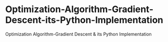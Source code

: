 # Optimization-Algorithm-Gradient-Descent-its-Python-Implementation
Optimization Algorithm-Gradient Descent &amp; its Python Implementation
